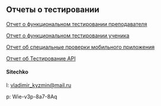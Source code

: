 ## Отчеты о тестировании

[Отчет о функциональном тестировании преподавателя](https://chlist.sitechco.ru/project/43892/checklist/result/256714/details)

[Отчет о функциональном тестировании ученика](https://chlist.sitechco.ru/project/43892/checklist/result/256716/details)

[Отчет об специальные проверки мобильного приложения](https://chlist.sitechco.ru/project/43892/checklist/result/256717/details)

[Отчет об Тестирование API](https://drive.google.com/file/d/1udcVOEbN2SXV5G_mF_Aqc13XF7fl3tmZ/view?usp=sharing)

#### Sitechko
l: vladimir_kyzmin@mail.ru

p: Wie-v3p-8a7-8Aq
